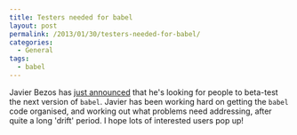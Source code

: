 ```yaml
---
title: Testers needed for babel
layout: post
permalink: /2013/01/30/testers-needed-for-babel/
categories:
  - General
tags:
  - babel
---
```

Javier Bezos has [just announced](http://www.tex-tipografia.com/babel_news.html) that he's looking for people to beta-test the next version of `babel`. Javier has been working hard on getting the `babel` code organised, and working out what problems need addressing, after quite a long 'drift' period. I hope lots of interested users pop up!
